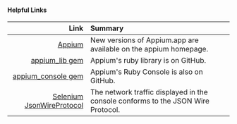 #### Helpful Links

Link | Summary
  --:|:--
[Appium][appium]                     | New versions of Appium.app are available on the appium homepage.
[appium_lib gem][appium_lib]         | Appium's ruby library is on GitHub.
[appium_console gem][appium_console] | Appium's Ruby Console is also on GitHub.
[Selenium JsonWireProtocol][json]    | The network traffic displayed in the console conforms to the JSON Wire Protocol.

[appium]:         http://appium.io
[appium_lib]:     https://github.com/appium/ruby_lib
[appium_console]: https://github.com/appium/ruby_console
[json]:           https://code.google.com/p/selenium/wiki/JsonWireProtocol